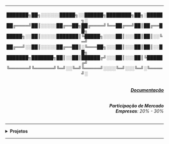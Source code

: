 ----

<div align="Center"> 
<h4>  
███████╗██╗░░░░░░█████╗░░██████╗████████╗██╗░█████╗░
██╔════╝██║░░░░░██╔══██╗██╔════╝╚══██╔══╝██║██╔══██╗
█████╗░░██║░░░░░███████║╚█████╗░░░░██║░░░██║██║░░╚═╝
██╔══╝░░██║░░░░░██╔══██║░╚═══██╗░░░██║░░░██║██║░░██╗
███████╗███████╗██║░░██║██████╔╝░░░██║░░░██║╚█████╔╝
╚══════╝╚══════╝╚═╝░░╚═╝╚═════╝░░░░╚═╝░░░╚═╝░╚════╝░
</h4>  
</div>

<div align="Right">
<h6>
<br><strong><a href="https://www.elastic.co/guide/en/elasticsearch/reference/8.18/index.html">Documentação</a></strong>
</h6>  
</div>

<div align="Right">
<h6>
<strong>Participação de Mercado</strong>
<br><strong>Empresas</strong>: 20% - 30%
</h6>  
</div>


</h6>  
</div>

----

<details>
  <summary><b> Projetos </b></summary>
<div align="Center"> 
<br>

  
|  ID  | Título                    | Descrição                                                                        | 
| ---- | ------------------------- | ---------------------------------------------------------------------------------| 
|      |                           |                                                                                  |

</div> 
</details>

----

